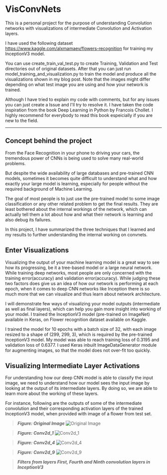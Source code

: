 # VisConvNets
This is a personal project for the purpose of understanding Convolution networks with visualizations of intermediate Convolution and Activation layers. 

I have used the following dataset https://www.kaggle.com/alxmamaev/flowers-recognition for training my InceptionV3 model.

You can use create_train_val_test.py to create Training, Validation and Test directories out of original datasets. After that you can just run model_training_and_visualization.py to train the model and produce all the visualizations shown in my blog post. Note that the images might differ depending on what test image you are using and how your network is trained.

Although I have tried to explain my code with comments, but for any issues you can just create a Issue and I'll try to resolve it. I have taken the code inspiration from the book Deep Learning in Python by Francois Chollet. I highly recommend for everybody to read this book espeicially if you are new to the field.

-----------------------------------------------------------------------------------------------------------

## Concept behind the project
From the Face Recognition in your phone to driving your cars, the tremendous power of CNNs is being used to solve many real-world problems.

But despite the wide availability of large databases and pre-trained CNN models, sometimes it becomes quite difficult to understand what and how exactly your large model is learning, especially for people without the required background of Machine Learning.

The goal of most people is to just use the pre-trained model to some image classification or any other related problem to get the final results. They are least bothered about the internal workings of the network, which can actually tell them a lot about how and what their network is learning and also debug its failures.

In this project, I have summarized the three techniques that I learned and my results to further understanding the internal working on convnets.

## Enter Visualizations
Visualizing the output of your machine learning model is a great way to see how its progressing, be it a tree-based model or a large neural network. While training deep networks, most people are only concerned with the training error(accuracy) and validation error(accuracy). While judging these two factors does give us an idea of how our network is performing at each epoch, when it comes to deep CNN networks like Inception there is so much more that we can visualize and thus learn about network architecture.

I will demonstrate few ways of visualizing your model outputs (intermediate as well as final layers), which can help you gain more insight into working of your model. I trained the InceptionV3 model (pre-trained on ImageNet) available in Keras, on Flower recognition dataset available on Kaggle.

I trained the model for 10 epochs with a batch size of 32, with each image resized to a shape of (299, 299, 3), which is required by the pre-trained InceptionV3 model. My model was able to reach training loss of 0.3195 and validation loss of 0.6377. I used Keras inbuilt ImageDataGenerator module for augmenting images, so that the model does not over-fit too quickly.

## Visualizing Intermediate Layer Activations
For understanding how our deep CNN model is able to classify the input image, we need to understand how our model sees the input image by looking at the output of its intermediate layers. By doing so, we are able to learn more about the working of these layers.

For instance, following are the outputs of some of the intermediate convolution and their corresponding activation layers of the trained InceptionV3 model, when provided with image of a flower from test set.

> __*Figure: Original Image*__
![Original Image](https://github.com/ajaypt92/VisConvNets/blob/master/Images/OriginalImage.jpeg)

> __*Figure: Conv2d_1*__
![Conv2d_1](https://github.com/ajaypt92/VisConvNets/blob/master/Images/conv2d_1_grid.jpg)

> __*Figure: Conv2d_4*__
![Conv2d_4](https://github.com/ajaypt92/VisConvNets/blob/master/Images/conv2d_4_grid.jpg)

> __*Figure: Conv2d_9*__
![Conv2d_9](https://github.com/ajaypt92/VisConvNets/blob/master/Images/conv2d_9_grid.jpg)

> __*Filters from layers First, Fourth and Ninth convolution layers in InceptionV3*__

